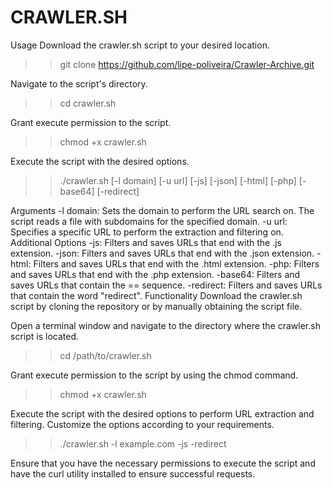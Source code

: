 #  CRAWLER.SH #

Usage
Download the crawler.sh script to your desired location.

>> git clone https://github.com/lipe-poliveira/Crawler-Archive.git

Navigate to the script's directory.
>> cd crawler.sh

Grant execute permission to the script.
>> chmod +x crawler.sh

Execute the script with the desired options.
>> ./crawler.sh [-l domain] [-u url] [-js] [-json] [-html] [-php] [-base64] [-redirect]

Arguments
-l domain: Sets the domain to perform the URL search on. The script reads a file with subdomains for the specified domain.
-u url: Specifies a specific URL to perform the extraction and filtering on.
Additional Options
-js: Filters and saves URLs that end with the .js extension.
-json: Filters and saves URLs that end with the .json extension.
-html: Filters and saves URLs that end with the .html extension.
-php: Filters and saves URLs that end with the .php extension.
-base64: Filters and saves URLs that contain the == sequence.
-redirect: Filters and saves URLs that contain the word "redirect".
Functionality
Download the crawler.sh script by cloning the repository or by manually obtaining the script file.

Open a terminal window and navigate to the directory where the crawler.sh script is located.
>> cd /path/to/crawler.sh

Grant execute permission to the script by using the chmod command.
>> chmod +x crawler.sh

Execute the script with the desired options to perform URL extraction and filtering. Customize the options according to your requirements.
>> ./crawler.sh -l example.com -js -redirect

Ensure that you have the necessary permissions to execute the script and have the curl utility installed to ensure successful requests. 
